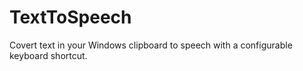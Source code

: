 # TextToSpeech
Covert text in your Windows clipboard to speech with a configurable keyboard shortcut.
